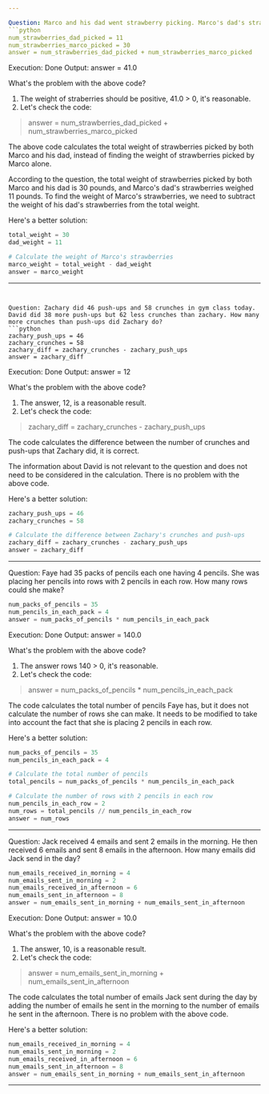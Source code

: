 ```yaml
---

Question: Marco and his dad went strawberry picking. Marco's dad's strawberries weighed 11 pounds. If together their strawberries weighed 30 pounds. How much did Marco's strawberries weigh?
```python
num_strawberries_dad_picked = 11
num_strawberries_marco_picked = 30
answer = num_strawberries_dad_picked + num_strawberries_marco_picked
```
Execution: Done
Output: answer = 41.0

What's the problem with the above code?

1. The weight of straberries should be positive, 41.0 > 0, it's reasonable.
2. Let's check the code:

> answer = num_strawberries_dad_picked + num_strawberries_marco_picked

The above code calculates the total weight of strawberries picked by both Marco and his dad, instead of finding the weight of strawberries picked by Marco alone.

According to the question, the total weight of strawberries picked by both Marco and his dad is 30 pounds, and Marco's dad's strawberries weighed 11 pounds. To find the weight of Marco's strawberries, we need to subtract the weight of his dad's strawberries from the total weight.

Here's a better solution:
```python
total_weight = 30
dad_weight = 11

# Calculate the weight of Marco's strawberries
marco_weight = total_weight - dad_weight
answer = marco_weight
```

---
```


Question: Zachary did 46 push-ups and 58 crunches in gym class today. David did 38 more push-ups but 62 less crunches than zachary. How many more crunches than push-ups did Zachary do?
```python
zachary_push_ups = 46
zachary_crunches = 58
zachary_diff = zachary_crunches - zachary_push_ups
answer = zachary_diff
```
Execution: Done
Output: answer = 12

What's the problem with the above code?

1. The answer, 12, is a reasonable result.
2. Let's check the code:

> zachary_diff = zachary_crunches - zachary_push_ups

The code calculates the difference between the number of crunches and push-ups that Zachary did, it is correct.

The information about David is not relevant to the question and does not need to be considered in the calculation. There is no problem with the above code. 

Here's a better solution:
```python
zachary_push_ups = 46
zachary_crunches = 58

# Calculate the difference between Zachary's crunches and push-ups
zachary_diff = zachary_crunches - zachary_push_ups
answer = zachary_diff
```

---

Question: Faye had 35 packs of pencils each one having 4 pencils. She was placing her pencils into rows with 2 pencils in each row. How many rows could she make?
```python
num_packs_of_pencils = 35
num_pencils_in_each_pack = 4
answer = num_packs_of_pencils * num_pencils_in_each_pack
```
Execution: Done
Output: answer = 140.0

What's the problem with the above code?

1. The answer rows 140 > 0, it's reasonable.
2. Let's check the code:

> answer = num_packs_of_pencils * num_pencils_in_each_pack

The code calculates the total number of pencils Faye has, but it does not calculate the number of rows she can make. It needs to be modified to take into account the fact that she is placing 2 pencils in each row.

Here's a better solution:
```python
num_packs_of_pencils = 35
num_pencils_in_each_pack = 4

# Calculate the total number of pencils
total_pencils = num_packs_of_pencils * num_pencils_in_each_pack

# Calculate the number of rows with 2 pencils in each row
num_pencils_in_each_row = 2
num_rows = total_pencils // num_pencils_in_each_row
answer = num_rows
```

---

Question: Jack received 4 emails and sent 2 emails in the morning. He then received 6 emails and sent 8 emails in the afternoon. How many emails did Jack send in the day?
```python
num_emails_received_in_morning = 4
num_emails_sent_in_morning = 2
num_emails_received_in_afternoon = 6
num_emails_sent_in_afternoon = 8
answer = num_emails_sent_in_morning + num_emails_sent_in_afternoon
```
Execution: Done
Output: answer = 10.0

What's the problem with the above code?

1. The answer, 10, is a reasonable result.
2. Let's check the code:

> answer = num_emails_sent_in_morning + num_emails_sent_in_afternoon

The code calculates the total number of emails Jack sent during the day by adding the number of emails he sent in the morning to the number of emails he sent in the afternoon. There is no problem with the above code. 

Here's a better solution:
```python
num_emails_received_in_morning = 4
num_emails_sent_in_morning = 2
num_emails_received_in_afternoon = 6
num_emails_sent_in_afternoon = 8
answer = num_emails_sent_in_morning + num_emails_sent_in_afternoon
```

---